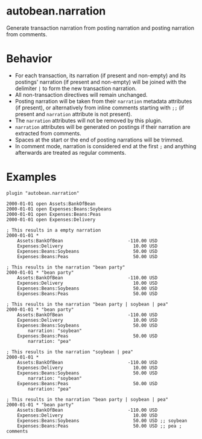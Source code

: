 # autobean.narration

Generate transaction narration from posting narration and posting narration from comments.

# Behavior

* For each transaction, its narration (if present and non-empty) and its postings' narration (if present and non-empty) will be joined with the delimiter ` | ` to form the new transaction narration.
* All non-transaction directives will remain unchanged.
* Posting narration will be taken from their `narration` metadata attributes (if present), or alternatively from inline comments starting with `;;` (if present and `narration` attribute is not present).
* The `narration` attributes will not be removed by this plugin.
* `narration` attributes will be generated on postings if their narration are extracted from comments.
* Spaces at the start or the end of posting narrations will be trimmed.
* In comment mode, narration is considered end at the first `;` and anything afterwards are treated as regular comments.

# Examples

```beancount
plugin "autobean.narration"

2000-01-01 open Assets:BankOfBean
2000-01-01 open Expenses:Beans:Soybeans
2000-01-01 open Expenses:Beans:Peas
2000-01-01 open Expenses:Delivery

; This results in a empty narration
2000-01-01 *
    Assets:BankOfBean                        -110.00 USD
    Expenses:Delivery                          10.00 USD
    Expenses:Beans:Soybeans                    50.00 USD
    Expenses:Beans:Peas                        50.00 USD

; This results in the narration "bean party"
2000-01-01 * "bean party"
    Assets:BankOfBean                        -110.00 USD
    Expenses:Delivery                          10.00 USD
    Expenses:Beans:Soybeans                    50.00 USD
    Expenses:Beans:Peas                        50.00 USD

; This results in the narration "bean party | soybean | pea"
2000-01-01 * "bean party"
    Assets:BankOfBean                        -110.00 USD
    Expenses:Delivery                          10.00 USD
    Expenses:Beans:Soybeans                    50.00 USD
        narration: "soybean"
    Expenses:Beans:Peas                        50.00 USD
        narration: "pea"

; This results in the narration "soybean | pea"
2000-01-01 *
    Assets:BankOfBean                        -110.00 USD
    Expenses:Delivery                          10.00 USD
    Expenses:Beans:Soybeans                    50.00 USD
        narration: "soybean"
    Expenses:Beans:Peas                        50.00 USD
        narration: "pea"

; This results in the narration "bean party | soybean | pea"
2000-01-01 * "bean party"
    Assets:BankOfBean                        -110.00 USD
    Expenses:Delivery                          10.00 USD
    Expenses:Beans:Soybeans                    50.00 USD ;; soybean
    Expenses:Beans:Peas                        50.00 USD ;; pea ; comments
```
